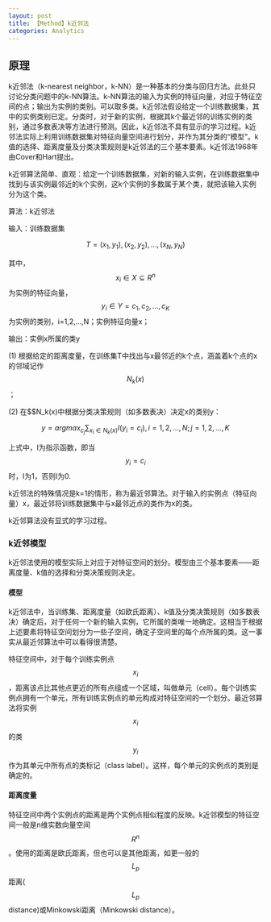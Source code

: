 ```yaml
---
layout: post
title: 【Method】k近邻法
categories: Analytics
---
```


## 原理

k近邻法（k-nearest neighbor，k-NN）是一种基本的分类与回归方法。此处只讨论分类问题中的k-NN算法。k-NN算法的输入为实例的特征向量，对应于特征空间的点；输出为实例的类别。可以取多类。k近邻法假设给定一个训练数据集，其中的实例类别已定。分类时，对于新的实例，根据其k个最近邻的训练实例的类别，通过多数表决等方法进行预测。因此，k近邻法不具有显示的学习过程。k近邻法实际上利用训练数据集对特征向量空间进行划分，并作为其分类的“模型”。k值的选择、距离度量及分类决策规则是k近邻法的三个基本要素。k近邻法1968年由Cover和Hart提出。

k近邻算法简单、直观：给定一个训练数据集，对新的输入实例，在训练数据集中找到与该实例最邻近的k个实例，这k个实例的多数属于某个类，就把该输入实例分为这个类。

算法：k近邻法

输入：训练数据集

$$T = {(x_1, y_1), (x_2, y_2),...,(x_N, y_N)}$$

其中，$$x_i \in X \subseteq R^n$$为实例的特征向量，$$y_i \in Y = {c_1, c_2,...,c_K}$$为实例的类别，i=1,2,...,N；实例特征向量x；

输出：实例x所属的类y

(1) 根据给定的距离度量，在训练集T中找出与x最邻近的k个点，涵盖着k个点的x的邻域记作$$N_k(x)$$；

(2) 在$$N_k(x)中根据分类决策规则（如多数表决）决定x的类别y：

$$y = arg max_{c_j} \sum_{x_i \in N_k(x)} I(y_i = c_i), i=1,2,...,N; j=1,2,...,K$$

上式中，I为指示函数，即当$$y_i = c_i$$时，I为1，否则I为0.

k近邻法的特殊情况是k=1的情形，称为最近邻算法。对于输入的实例点（特征向量）x，最近邻将训练数据集中与x最邻近点的类作为x的类。

k近邻算法没有显式的学习过程。

### k近邻模型

k近邻法使用的模型实际上对应于对特征空间的划分。模型由三个基本要素——距离度量、k值的选择和分类决策规则决定。

#### 模型

k近邻法中，当训练集、距离度量（如欧氏距离）、k值及分类决策规则（如多数表决）确定后，对于任何一个新的输入实例，它所属的类唯一地确定。这相当于根据上述要素将特征空间划分为一些子空间，确定子空间里的每个点所属的类。这一事实从最近邻算法中可以看得很清楚。

特征空间中，对于每个训练实例点$$x_i$$，距离该点比其他点更近的所有点组成一个区域，叫做单元（cell）。每个训练实例点拥有一个单元，所有训练实例点的单元构成对特征空间的一个划分。最近邻算法将实例$$x_i$$的类$$y_i$$作为其单元中所有点的类标记（class label）。这样，每个单元的实例点的类别是确定的。

#### 距离度量

特征空间中两个实例点的距离是两个实例点相似程度的反映。k近邻模型的特征空间一般是n维实数向量空间$$R^n$$。使用的距离是欧氏距离，但也可以是其他距离，如更一般的$$L_p$$距离($$L_p$$ distance)或Minkowski距离（Minkowski distance）。

